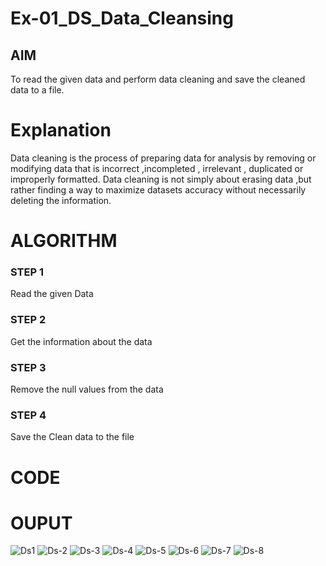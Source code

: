 # Ex-01_DS_Data_Cleansing


## AIM
To read the given data and perform data cleaning and save the cleaned data to a file. 
# Explanation
Data cleaning is the process of preparing data for analysis by removing or modifying data that is incorrect ,incompleted , irrelevant , duplicated or improperly formatted. 
Data cleaning is not simply about erasing data ,but rather finding a way to maximize datasets accuracy without necessarily deleting the information. 

# ALGORITHM
### STEP 1
Read the given Data
### STEP 2
Get the information about the data
### STEP 3
Remove the null values from the data
### STEP 4
Save the Clean data to the file


# CODE


# OUPUT
![Ds1](https://user-images.githubusercontent.com/61350610/160870236-dfb6fc48-7edf-4a6d-a3db-178a8c6c2a38.jpg)
![Ds-2](https://user-images.githubusercontent.com/61350610/160870267-d17329bb-ffa2-4fca-8f90-b921bcd4684d.jpg)
![Ds-3](https://user-images.githubusercontent.com/61350610/160870279-51a64585-be2b-4299-ae5b-1c1cd1559415.jpg)
![Ds-4](https://user-images.githubusercontent.com/61350610/160870286-4ea25f7e-a5e0-4731-ab85-7420a2440101.jpg)
![Ds-5](https://user-images.githubusercontent.com/61350610/160870297-4db1dec3-5001-4264-841c-419eaa6be74f.jpg)
![Ds-6](https://user-images.githubusercontent.com/61350610/160870306-1fbbec6e-1883-4645-b993-431a2c292847.jpg)
![Ds-7](https://user-images.githubusercontent.com/61350610/160870314-d9f745ff-ba55-435b-97cc-7c988b5f187f.jpg)
![Ds-8](https://user-images.githubusercontent.com/61350610/160870323-6a018021-70de-41ff-acd0-a756596edd1e.jpg)

